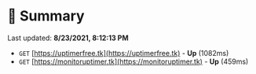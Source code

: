 # 📖 Summary
Last updated: **8/23/2021, 8:12:13 PM**

- `GET` [https://uptimerfree.tk](https://uptimerfree.tk) - **Up** (1082ms)
- `GET` [https://monitoruptimer.tk](https://monitoruptimer.tk) - **Up** (459ms)
